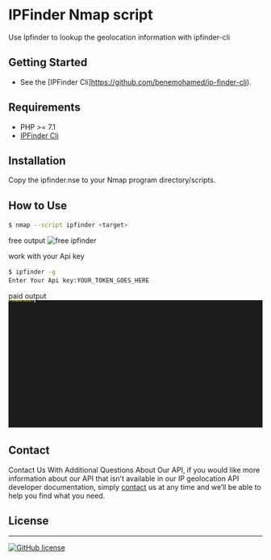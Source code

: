 #  IPFinder Nmap script
 Use Ipfinder to lookup the geolocation information with ipfinder-cli


## Getting Started

- See the [IPFinder Cli]https://github.com/benemohamed/ip-finder-cli).


## Requirements
-  PHP >= 7.1
- [IPFinder Cli](https://github.com/benemohamed/ip-finder-cli) 


## Installation
Copy the ipfinder.nse to your Nmap program directory/scripts.


## How to Use

```bash
$ nmap --script ipfinder <target>
````

 free output
![free ipfinder](free.svg)

work with your Api key
```bash
$ ipfinder -g
Enter Your Api key:YOUR_TOKEN_GOES_HERE
```

paid output
![paid ipfinder](paid.svg)



## Contact

Contact Us With Additional Questions About Our API, if you would like more information about our API that isn’t available in our IP geolocation API developer documentation, simply [contact](https://ipfinder.io/contact) us at any time and we’ll be able to help you find what you need.

## License

----
[![GitHub license](https://img.shields.io/github/license/ipfinder-io/ip-finder-nmap.svg)](https://github.com/ipfinder-io/ip-finder-nmap)
